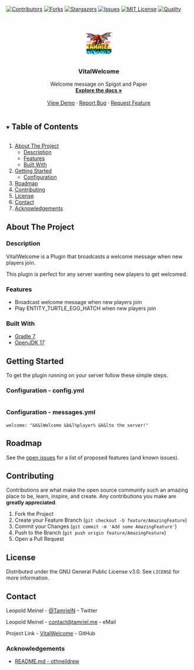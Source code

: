 <!-- PROJECT SHIELDS -->
[![Contributors][contributors-shield]][contributors-url]
[![Forks][forks-shield]][forks-url]
[![Stargazers][stars-shield]][stars-url]
[![Issues][issues-shield]][issues-url]
[![MIT License][license-shield]][license-url]
[![Quality][quality-shield]][quality-url]

<!-- PROJECT LOGO -->
<!--suppress ALL -->
<br />
<p align="center">
  <a href="https://github.com/TamrielNetwork/VitalWelcome">
    <img src="images/logo.png" alt="Logo" width="80" height="80">
  </a>

<h3 align="center">VitalWelcome</h3>

  <p align="center">
    Welcome message on Spigot and Paper
    <br />
    <a href="https://github.com/TamrielNetwork/VitalWelcome"><strong>Explore the docs »</strong></a>
    <br />
    <br />
    <a href="https://github.com/TamrielNetwork/VitalWelcome">View Demo</a>
    ·
    <a href="https://github.com/TamrielNetwork/VitalWelcome/issues">Report Bug</a>
    ·
    <a href="https://github.com/TamrielNetwork/VitalWelcome/issues">Request Feature</a>
  </p>

<!-- TABLE OF CONTENTS -->
<details open="open">
  <summary><h2 style="display: inline-block">Table of Contents</h2></summary>
  <ol>
    <li>
      <a href="#about-the-project">About The Project</a>
      <ul>
        <li><a href="#description">Description</a></li>
        <li><a href="#features">Features</a></li>
        <li><a href="#built-with">Built With</a></li>
      </ul>
    </li>
    <li>
      <a href="#getting-started">Getting Started</a>
      <ul>
        <li><a href="#configuration">Configuration</a></li>
      </ul>
    </li>
    <li><a href="#roadmap">Roadmap</a></li>
    <li><a href="#contributing">Contributing</a></li>
    <li><a href="#license">License</a></li>
    <li><a href="#contact">Contact</a></li>
    <li><a href="#acknowledgements">Acknowledgements</a></li>
  </ol>
</details>

<!-- ABOUT THE PROJECT -->

## About The Project

### Description

VitalWelcome is a Plugin that broadcasts a welcome message when new players join.

This plugin is perfect for any server wanting new players to get welcomed.

### Features

* Broadcast welcome message when new players join
* Play ENTITY_TURTLE_EGG_HATCH when new players join

### Built With

* [Gradle 7](https://docs.gradle.org/7.4/release-notes.html)
* [OpenJDK 17](https://openjdk.java.net/projects/jdk/17/)

<!-- GETTING STARTED -->

## Getting Started

To get the plugin running on your server follow these simple steps.

### Configuration - config.yml

```
```

### Configuration - messages.yml

```
welcome: "&6&lWelcome &b&l%player% &6&lto the server!"
```

<!-- ROADMAP -->

## Roadmap

See the [open issues](https://github.com/TamrielNetwork/VitalWelcome/issues) for a list of proposed features (and known
issues).

<!-- CONTRIBUTING -->

## Contributing

Contributions are what make the open source community such an amazing place to be, learn, inspire, and create. Any
contributions you make are **greatly appreciated**.

1. Fork the Project
2. Create your Feature Branch (`git checkout -b feature/AmazingFeature`)
3. Commit your Changes (`git commit -m 'Add some AmazingFeature'`)
4. Push to the Branch (`git push origin feature/AmazingFeature`)
5. Open a Pull Request

<!-- LICENSE -->

## License

Distributed under the GNU General Public License v3.0. See `LICENSE` for more information.

<!-- CONTACT -->

## Contact

Leopold Meinel - [@TamrielN](https://twitter.com/TamrielN) - Twitter

Leopold Meinel - [contact@tamriel.me](mailto:contact@tamriel.me) - eMail

Project Link - [VitalWelcome](https://github.com/TamrielNetwork/VitalWelcome) - GitHub

<!-- ACKNOWLEDGEMENTS -->

### Acknowledgements

* [README.md - othneildrew](https://github.com/othneildrew/Best-README-Template)

<!-- MARKDOWN LINKS & IMAGES -->

[contributors-shield]: https://img.shields.io/github/contributors-anon/TamrielNetwork/VitalWelcome?style=for-the-badge

[contributors-url]: https://github.com/TamrielNetwork/VitalWelcome/graphs/contributors

[forks-shield]: https://img.shields.io/github/forks/TamrielNetwork/VitalWelcome?label=Forks&style=for-the-badge

[forks-url]: https://github.com/TamrielNetwork/VitalWelcome/network/members

[stars-shield]: https://img.shields.io/github/stars/TamrielNetwork/VitalWelcome?style=for-the-badge

[stars-url]: https://github.com/TamrielNetwork/VitalWelcome/stargazers

[issues-shield]: https://img.shields.io/github/issues/TamrielNetwork/VitalWelcome?style=for-the-badge

[issues-url]: https://github.com/TamrielNetwork/VitalWelcome/issues

[license-shield]: https://img.shields.io/github/license/TamrielNetwork/VitalWelcome?style=for-the-badge

[license-url]: https://github.com/TamrielNetwork/VitalWelcome/blob/main/LICENSE

[quality-shield]: https://img.shields.io/codefactor/grade/github/TamrielNetwork/VitalWelcome?style=for-the-badge

[quality-url]: https://www.codefactor.io/repository/github/TamrielNetwork/VitalWelcome
